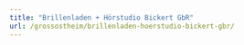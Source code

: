 ```yaml
---
title: "Brillenladen + Hörstudio Bickert GbR"
url: /grossostheim/brillenladen-hoerstudio-bickert-gbr/
---
```

